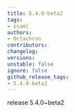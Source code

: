 ```yaml
---
title: 5.4.0-beta2
tags:
- ocaml
authors:
- Octachron
contributors:
changelog:
versions:
unstable: false
ignore: false
github_release_tags:
- 5.4.0-beta2
---
```


<p>release 5.4.0~beta2</p>
